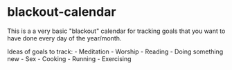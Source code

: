 # blackout-calendar

This is a a very basic "blackout" calendar for tracking goals that you want to have done every day of the year/month.

Ideas of goals to track:
    - Meditation
    - Worship
    - Reading
    - Doing something new
    - Sex
    - Cooking
    - Running
    - Exercising